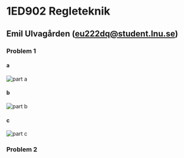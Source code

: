 # 1ED902 Regleteknik

## Emil Ulvagården (eu222dq@student.lnu.se)

### Problem 1

#### a

![part a]()

#### b

![part b]()

#### c

![part c]()

### Problem 2
